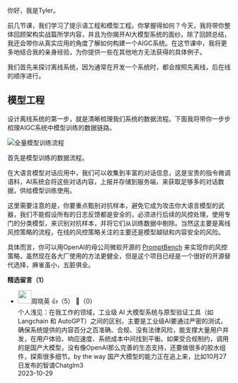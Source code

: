 你好，我是Tyler。

前几节课，我们学习了提示语工程和模型工程。你掌握得如何？今天，我将带你整体回顾架构实战篇所学内容，并且为你揭开AI大模型系统的面纱。除了回顾总结，我还会带你从真实应用的角度了解如何构建一个AIGC系统。在这节课中，我将更多地结合我的亲身经验，为你提供一些在其他地方无法获得的具体例子。

我们首先来探讨离线系统，因为通常在开发一个系统时，都会按照先离线，后在线的顺序进行。

## 模型工程

设计离线系统的第一步，就是清晰梳理我们系统的数据流程。下面我将带你一步步梳理AIGC系统中模型训练的数据链路。

![](https://static001.geekbang.org/resource/image/e2/aa/e2a0076eeb72d029b9a55a26cfef81aa.jpg?wh=4000x1532 "全量模型训练流程")

首先是模型训练的数据流程。

在大语言模型对话应用中，我们可以收集到丰富的对话信息，这是宝贵的指令微调语料，AI系统会将这些对话内容，上报并存储到服务端，来获取足够多的对话数据，供给模型训练使用。

这里需要注意的是，你要重点甄别对抗样本，避免它成为攻击你大语言模型的武器，我们不能假设所有的日志反馈都是安全的，必须进行后续的风控处理，使用专门的分类模型，来识别对抗样本，并将它们从训练数据中剔除。当然这主要是离线风控策略的流程，在线的风控策略关注的主要还是模型越狱和内容安全的风险。

具体而言，你可以用OpenAI的母公司微软开源的 [PromptBench](https://github.com/microsoft/promptbench.git) 来实现你的风控策略，虽然现在各大厂使用的方法更健全，但是这个项目已经是一个很好的开源替代选择，麻雀虽小，五脏俱全。
<div><strong>精选留言（1）</strong></div><ul>
<li><img src="https://static001.geekbang.org/account/avatar/00/14/c4/9d/0f4ea119.jpg" width="30px"><span>周晓英</span> 👍（5） 💬（0）<div>个人浅见：在我工作的领域，工业级 AI 大模型系统与原型验证工具（如 Langchain 和 AutoGPT）之间的区别，主要是工业级AI要通过严密的测试，确保系统提供的内容百分之百准确、合规、没有法律风险，能支撑大量用户并发，在用户体验、响应速度、系统成本中间找到平衡。如果受合规制约，调用的是国产大模型，没有像OpenAI那么完善的生态支持，还要做很多的胶水组件，探索很多细节。by the way 国产大模型的能力正在追上来，比如10月27日发布的智谱Chatglm3</div>2023-10-29</li><br/>
</ul>